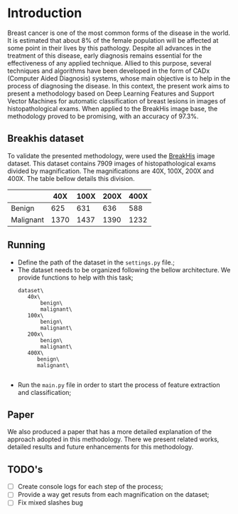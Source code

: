 [Reduced dataset]: (https://drive.google.com/file/d/1g4tLeOEjHccGLw6n2RhPPciLR41G0dv5/view?usp=share_link)
[Dataset for 40x images]: (https://drive.google.com/file/d/14a0ziW05IK-aXCnA98i51bfAkiYarPm-/view?usp=share_link)
[Full BreakHis dataset]: (https://web.inf.ufpr.br/vri/databases/breast-cancer-histopathological-database-breakhis/)
[CSV's with extracted features]: (https://drive.google.com/drive/folders/1KB5ns1kj-7NrNmmJo-Gf3WpRqCgy6BL6?usp=share_link)
[Paper]: (https://sol.sbc.org.br/index.php/sbcas/article/view/21636)

# Introduction
Breast cancer is one of the most common forms of the disease in the world. It is estimated that about 8% of the female population will be affected at some point in their lives by this pathology. Despite all advances in the treatment of this disease, early diagnosis remains essential for the effectiveness of any applied technique. Allied to this purpose, several techniques and algorithms have been developed in the form of CADx (Computer Aided Diagnosis) systems, whose main objective is to help in the process of diagnosing the disease. In this context, the present work aims to present a methodology based on Deep Learning Features and Support Vector Machines for automatic classification of breast lesions in images of histopathological exams. When applied to the BreakHis image base, the methodology proved to be promising, with an accuracy of 97.3%.

## Breakhis dataset
To validate the presented methodology, were used the [BreakHis](https://web.inf.ufpr.br/vri/databases/breast-cancer-histopathological-database-breakhis/) image dataset.
This dataset contains 7909 images of histopathological exams divided by magnification. The magnifications are 40X, 100X, 200X and 400X.
The table bellow details this division.

|           | 40X  | 100X | 200X | 400X |
|-----------|------|------|------|------|
| Benign    | 625  | 631  | 636  | 588  |
| Malignant | 1370 | 1437 | 1390 | 1232 |


## Running
- Define the path of the dataset in the ```settings.py``` file.;
- The dataset needs to be organized following the bellow architecture. We provide functions to help with this task;
    ```
    dataset\
       40x\
           benign\
           malignant\
       100x\
           benign\
           malignant\
       200x\
           benign\
           malignant\
       400X\
          benign\
          malignant\
       
- Run the ```main.py``` file in order to start the process of feature extraction and classification;

## Paper
We also produced a paper that has a more detailed explanation of the approach adopted in this methodology.
There we present related works, detailed results and future enhancements for this methodology.

## TODO's
- [ ] Create console logs for each step of the process;
- [ ] Provide a way get resuts from each magnification on the dataset;
- [ ] Fix mixed slashes bug

